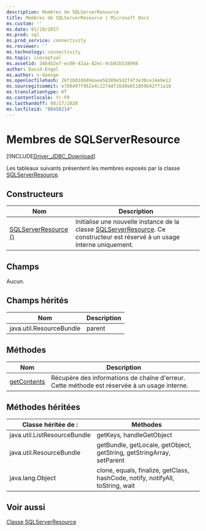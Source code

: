```yaml
---
description: Membres de SQLServerResource
title: Membres de SQLServerResource | Microsoft Docs
ms.custom: ''
ms.date: 01/19/2017
ms.prod: sql
ms.prod_service: connectivity
ms.reviewer: ''
ms.technology: connectivity
ms.topic: conceptual
ms.assetid: 34b4b2e7-ec00-42aa-82ec-9cb01b538998
author: David-Engel
ms.author: v-daenge
ms.openlocfilehash: 26f1b018689eaee58309e5d2f4f3e30ce14e9e12
ms.sourcegitcommit: e700497f962e4c2274df16d9e651059b42ff1a10
ms.translationtype: HT
ms.contentlocale: fr-FR
ms.lasthandoff: 08/17/2020
ms.locfileid: "88458214"
---
```

# <a name="sqlserverresource-members"></a>Membres de SQLServerResource
[!INCLUDE[Driver_JDBC_Download](../../../includes/driver_jdbc_download.md)]

  Les tableaux suivants présentent les membres exposés par la classe [SQLServerResource](../../../connect/jdbc/reference/sqlserverresource-class.md).  
  
## <a name="constructors"></a>Constructeurs  
  
|Nom|Description|  
|----------|-----------------|  
|[SQLServerResource ()](../../../connect/jdbc/reference/sqlserverresource-constructor.md)|Initialise une nouvelle instance de la classe [SQLServerResource](../../../connect/jdbc/reference/sqlserverresource-class.md). Ce constructeur est réservé à un usage interne uniquement.|  
  
## <a name="fields"></a>Champs  
 Aucun.  
  
## <a name="inherited-fields"></a>Champs hérités  
  
|Nom|Description|  
|----------|-----------------|  
|java.util.ResourceBundle|parent|  
  
## <a name="methods"></a>Méthodes  
  
|Nom|Description|  
|----------|-----------------|  
|[getContents](../../../connect/jdbc/reference/getcontents-method-sqlserverresource.md)|Récupère des informations de chaîne d'erreur. Cette méthode est réservée à un usage interne.|  
  
## <a name="inherited-methods"></a>Méthodes héritées  
  
|Classe héritée de :|Méthodes|  
|---------------------------|-------------|  
|java.util.ListResourceBundle|getKeys, handleGetObject|  
|java.util.ResourceBundle|getBundle, getLocale, getObject, getString, getStringArray, setParent|  
|java.lang.Object|clone, equals, finalize, getClass, hashCode, notify, notifyAll, toString, wait|  
  
## <a name="see-also"></a>Voir aussi  
 [Classe SQLServerResource](../../../connect/jdbc/reference/sqlserverresource-class.md)  
  
  
